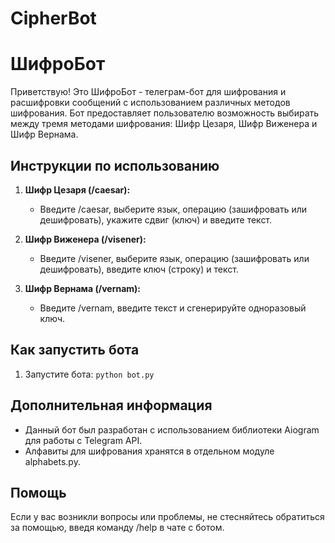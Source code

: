 # CipherBot
# ШифроБот

Приветствую! Это ШифроБот - телеграм-бот для шифрования и расшифровки сообщений с использованием различных методов шифрования. Бот предоставляет пользователю возможность выбирать между тремя методами шифрования: Шифр Цезаря, Шифр Виженера и Шифр Вернама.

## Инструкции по использованию

1. **Шифр Цезаря (/caesar):**
   - Введите /caesar, выберите язык, операцию (зашифровать или дешифровать), укажите сдвиг (ключ) и введите текст.

2. **Шифр Виженера (/visener):**
   - Введите /visener, выберите язык, операцию (зашифровать или дешифровать), введите ключ (строку) и текст.

3. **Шифр Вернама (/vernam):**
   - Введите /vernam, введите текст и сгенерируйте одноразовый ключ.

## Как запустить бота

1. Запустите бота: `python bot.py`

## Дополнительная информация

- Данный бот был разработан с использованием библиотеки Aiogram для работы с Telegram API.
- Алфавиты для шифрования хранятся в отдельном модуле alphabets.py.

## Помощь

Если у вас возникли вопросы или проблемы, не стесняйтесь обратиться за помощью, введя команду /help в чате с ботом.
